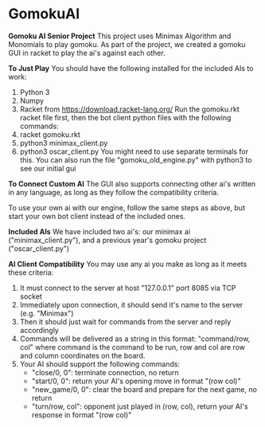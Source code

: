 # GomokuAI
**Gomoku AI Senior Project**
This project uses Minimax Algorithm and Monomials to play gomoku.
As part of the project, we created a gomoku GUI in racket to play the ai's against each other.

**To Just Play**
You should have the following installed for the included AIs to work:
1. Python 3
2. Numpy
3. Racket from https://download.racket-lang.org/
Run the gomoku.rkt racket file first, then the bot client python files with the following commands:
1. racket gomoku.rkt
2. python3 minimax\_client.py
2. python3 oscar\_client.py
You might need to use separate terminals for this.
You can also run the file "gomoku_old_engine.py" with python3 to see our initial gui

**To Connect Custom AI**
The GUI also supports connecting other ai's written in any language, as long as they follow the compatibility criteria.

To use your own ai with our engine, follow the same steps as above, but start your own bot client instead of the included ones. 

**Included AIs**
We have included two ai's: our minimax ai ("minimax\_client.py"), and a previous year's gomoku project ("oscar\_client.py")

**AI Client Compatibility**
You may use any ai you make as long as it meets these criteria:
1. It must connect to the server at host "127.0.0.1" port 8085 via TCP socket
2. Immediately upon connection, it should send it's name to the server (e.g. "Minimax")
3. Then it should just wait for commands from the server and reply accordingly
4. Commands will be delivered as a string in this format: "command/row, col" where command is the command to be run, row and col are row and column coordinates on the board.
5. Your AI should support the following commands:
   * "close/0, 0": terminate connection, no return
   * "start/0, 0": return your AI's opening move in format "(row col)"
   * "new_game/0, 0": clear the board and prepare for the next game, no return
   * "turn/row, col": opponent just played in (row, col), return your AI's response in format "(row col)"

